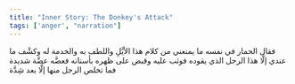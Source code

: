 ```yaml
---
title: "Inner Story: The Donkey's Attack"
tags: ['anger', "narration"]
---
```


 فقال الحمار في نفسه ما يمنعني من كلام هذا الأيَّلِ واللطف به والخدمة له وكشْف ما عندي إلَّا هذا الرجل الذي يقوده فوثب عليه وقبض على ظهره بأسنانه فعضَّه عضَّة شديدة فما تخلص الرجل منها إلَّا بعد شِدَّة
